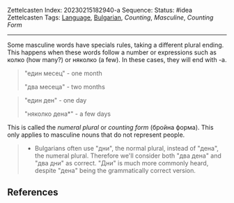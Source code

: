 Zettelcasten Index: 20230215182940-a
Sequence:
Status: #idea
Zettelcasten Tags: [Language](../map-of-content/Language.md), [Bulgarian](../map-of-content/Bulgarian.md), *Counting*, *Masculine*, *Counting Form*

---

Some masculine words have specials rules, taking a different plural ending. This happens when these words follow a number or expressions such as колко (how many?) or няколко (a few). In these cases, they will end with -a.

 > 
 > "един месец" - one month
 > 
 > "два месеца" - two months

 > 
 > "един ден" - one day
 > 
 > "няколко дена\*" - a few days

This is called the *numeral plural* or *counting form* (бройна форма). This only applies to masculine nouns that do not represent people.

 > 
 > * Bulgarians often use "дни", the normal plural, instead of "дена", the numeral plural. Therefore we'll consider both "два дена" and "два дни" as correct. "Дни" is much more commonly heard, despite "дена" being the grammatically correct version.

## References
